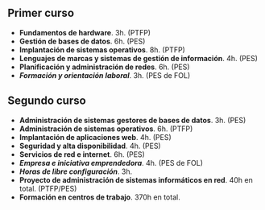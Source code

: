 ## Primer curso

- **Fundamentos de hardware**. 3h. (PTFP)
- **Gestión de bases de datos**. 6h. (PES)
- **Implantación de sistemas operativos**. 8h. (PTFP)
- **Lenguajes de marcas y sistemas de gestión de información**. 4h. (PES)
- **Planificación y administración de redes**. 6h. (PES)
- _**Formación y orientación laboral**_. 3h. (PES de FOL)

## Segundo curso

- **Administración de sistemas gestores de bases de datos**. 3h. (PES)
- **Administración de sistemas operativos**. 6h. (PTFP)
- **Implantación de aplicaciones web**. 4h. (PES)
- **Seguridad y alta disponibilidad**. 4h. (PES)
- **Servicios de red e internet**. 6h. (PES)
- _**Empresa e iniciativa emprendedora**_. 4h. (PES de FOL)
- _**Horas de libre configuración**_. 3h.
- **Proyecto de administración de sistemas informáticos en red**. 40h en total. (PTFP/PES)
- **Formación en centros de trabajo**. 370h en total.